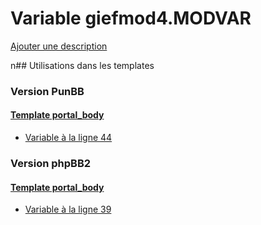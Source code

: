 # Variable giefmod4.MODVAR
[Ajouter une description](https://fa-tvars.appspot.com/giefmod4.MODVAR)

n## Utilisations dans les templates

### Version PunBB

#### [Template portal_body](punbb/portal_body.md)
* [Variable à la ligne 44](../punbb/portal_body.tpl#L44)

### Version phpBB2

#### [Template portal_body](subsilver/portal_body.md)
* [Variable à la ligne 39](../subsilver/portal_body.tpl#L39)